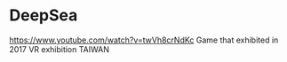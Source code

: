# DeepSea
https://www.youtube.com/watch?v=twVh8crNdKc
Game that exhibited in 2017 VR exhibition TAIWAN 
